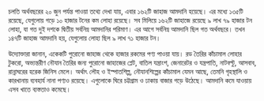 চলতি অর্থবছরের ২০ জুন পর্যন্ত পাওয়া তথ্যে দেখা যায়, এবার ১৬২টি জাহাজ আমদানি হয়েছে। এর মধ্যে ১৩৫টি রয়েছে, যেগুলোয় গড়ে ১০ হাজার টনের কম লোহা রয়েছে। সব মিলিয়ে ১৬২টি জাহাজে রয়েছে ৯ লাখ ৭৯ হাজার টন লোহা, যা গত দুই দশকে দ্বিতীয় সর্বনিম্ন আমদানির পরিমাণ। এর আগে সর্বনিম্ন আমদানি ছিল গত অর্থবছরে। তখন ১৪৭টি জাহাজ আমদানি হয়, যেগুলোয় লোহা ছিল ৯ লাখ ৭১ হাজার টন।

উদ্যোক্তারা জানান, একেকটি পুরোনো জাহাজ থেকে হাজার রকমের পণ্য পাওয়া যায়। রড তৈরির কাঁচামাল লোহার টুকরো, অভ্যন্তরীণ নৌযান তৈরির জন্য পুরোনো জাহাজের প্লেট, বাতিল যন্ত্রাংশ, জেনারেটর ও যন্ত্রপাতি, নাটবল্টু, আসবাব, রান্নাঘরের হরেক জিনিস মেলে। অর্থাৎ লৌহ ও ইস্পাতশিল্প, নৌযানশিল্পের কাঁচামাল যেমন আছে, তেমনি গৃহস্থালি ও কারখানায় ব্যবহার্য নানা পণ্যও রয়েছে। এগুলোকে ঘিরে চট্টগ্রাম ও ঢাকায় বাজার গড়ে উঠেছে। আমদানি কমে যাওয়ায় এসব খাতে ব্যস্ততাও কমেছে।
